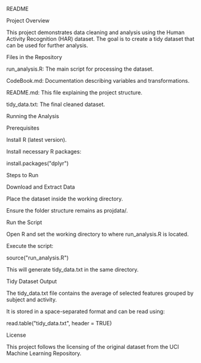 README

Project Overview

This project demonstrates data cleaning and analysis using the Human Activity Recognition (HAR) dataset. The goal is to create a tidy dataset that can be used for further analysis.

Files in the Repository

run_analysis.R: The main script for processing the dataset.

CodeBook.md: Documentation describing variables and transformations.

README.md: This file explaining the project structure.

tidy_data.txt: The final cleaned dataset.

Running the Analysis

Prerequisites

Install R (latest version).

Install necessary R packages:

install.packages("dplyr")

Steps to Run

Download and Extract Data

Place the dataset inside the working directory.

Ensure the folder structure remains as projdata/.

Run the Script

Open R and set the working directory to where run_analysis.R is located.

Execute the script:

source("run_analysis.R")

This will generate tidy_data.txt in the same directory.

Tidy Dataset Output

The tidy_data.txt file contains the average of selected features grouped by subject and activity.

It is stored in a space-separated format and can be read using:

read.table("tidy_data.txt", header = TRUE)

License

This project follows the licensing of the original dataset from the UCI Machine Learning Repository.

